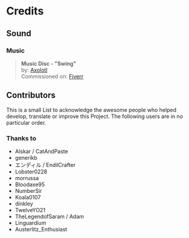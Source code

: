 # Credits

## Sound
### Music
> **Music Disc - "Swing"** <br>
> by: [Axolotl](https://open.spotify.com/intl-de/artist/2hBYYQkunJVWtimXSmHmzC?si=PiqYf1JBT6SpvS5upkd6mg) <br>
> Commissioned on: [Fiverr](https://de.fiverr.com/jackcruzjax) <br>

## Contributors
This is a small List to acknowledge the awesome people who helped develop, translate or improve this Project.
The following users are in no particular order.

### Thanks to
- Alskar / CatAndPaste
- generikb
- エンディル / EndilCrafter
- Lobster0228
- morrussa
- Bloodaxe95
- NumberSir
- Koala0107
- dinkley
- TwelveYO21
- TheLegendofSaram / Adam
- Linguardium
- Austerlitz_Enthusiast

